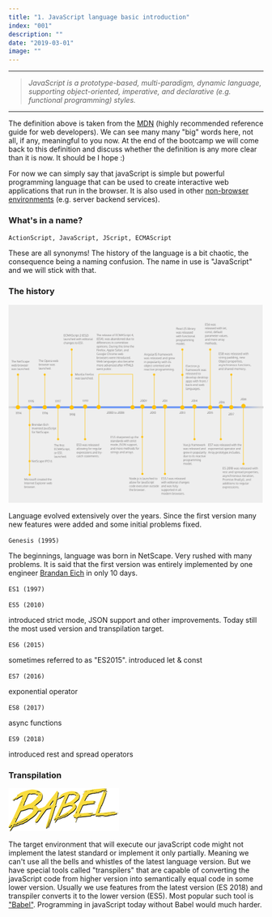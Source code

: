 ```yaml
---
title: "1. JavaScript language basic introduction"
index: "001"
description: ""
date: "2019-03-01"
image: ""
---
```


---

> _JavaScript is a prototype-based, multi-paradigm, dynamic language, supporting object-oriented, imperative, and declarative (e.g. functional programming) styles._

---

The definition above is taken from the [MDN](https://developer.mozilla.org/en-US/docs/Web/JavaScript) (highly recommended reference guide for web developers).
We can see many many "big" words here, not all, if any, meaningful to you now. At the end of the bootcamp we will come back to this definition and discuss whether the definition is any more clear than it is now. It should be I hope :)

For now we can simply say that javaScript is simple but powerful programming language that can be used to create interactive web applications that run in the browser. It is also used in other [non-browser environments](https://en.wikipedia.org/wiki/JavaScript#Uses_outside_Web_pages) (e.g. server backend services).

### What's in a name?

    ActionScript, JavaScript, JScript, ECMAScript

These are all synonyms! The history of the language is a bit chaotic, the consequence being a naming confusion. The name in use is "JavaScript" and we will stick with that.

### The history

![](javascript_timeline.png)

Language evolved extensively over the years. Since the first version many new features were added and some initial problems fixed.

`Genesis (1995)`

The beginnings, language was born in NetScape. Very rushed with many problems. It is said that the first version was entirely implemented by one engineer [Brandan Eich](https://twitter.com/BrendanEich) in only 10 days.

`ES1 (1997)`

`ES5 (2010)`

introduced strict mode, JSON support and other improvements. Today still the most used version and transpilation target.

`ES6 (2015)`

sometimes referred to as "ES2015".
introduced let & const

`ES7 (2016)`

exponential operator

`ES8 (2017)`

async functions

`ES9 (2018)`

introduced rest and spread operators

### Transpilation

[![](babel_logo.png)](https://babeljs.io/)

The target environment that will execute our javaScript code might not implement the latest standard or implement it only partially. Meaning we can't use all the bells and whistles of the latest language version. But we have special tools called "transpilers" that are capable of converting the javaScript code from higher version into semantically equal code in some lower version. Usually we use features from the latest version (ES 2018) and transpiler converts it to the lower version (ES5).
Most popular such tool is ["Babel"](https://babeljs.io/). Programming in javaScript today without Babel would much harder.
